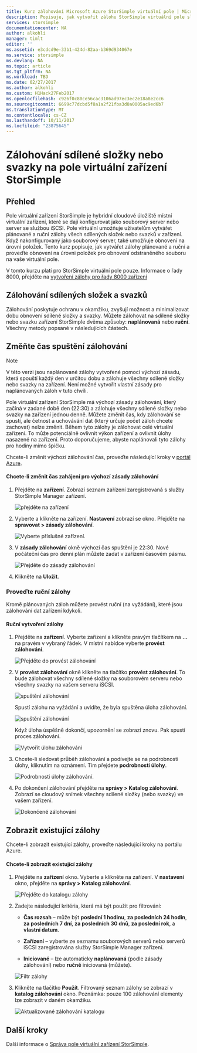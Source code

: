 ```yaml
---
title: Kurz zálohování Microsoft Azure StorSimple virtuální pole | Microsoft Docs
description: Popisuje, jak vytvořit zálohu StorSimple virtuální pole složkami a svazky.
services: storsimple
documentationcenter: NA
author: alkohli
manager: timlt
editor: ''
ms.assetid: e3cdcd9e-33b1-424d-82aa-b369d934067e
ms.service: storsimple
ms.devlang: NA
ms.topic: article
ms.tgt_pltfrm: NA
ms.workload: TBD
ms.date: 02/27/2017
ms.author: alkohli
ms.custom: H1Hack27Feb2017
ms.openlocfilehash: c926f0c80ce56cac3106ad97ec3ec2e18a8e2cc6
ms.sourcegitcommit: 6699c77dcbd5f8a1a2f21fba3d0a0005ac9ed6b7
ms.translationtype: MT
ms.contentlocale: cs-CZ
ms.lasthandoff: 10/11/2017
ms.locfileid: "23875645"
---
```

# <a name="back-up-shares-or-volumes-on-your-storsimple-virtual-array"></a>Zálohování sdílené složky nebo svazky na pole virtuální zařízení StorSimple

## <a name="overview"></a>Přehled

Pole virtuální zařízení StorSimple je hybridní cloudové úložiště místní virtuální zařízení, které se dají konfigurovat jako souborový server nebo server se službou iSCSI. Pole virtuální umožňuje uživatelům vytvářet plánované a ruční zálohy všech sdílených složek nebo svazků v zařízení. Když nakonfigurovaný jako souborový server, také umožňuje obnovení na úrovni položek. Tento kurz popisuje, jak vytvářet zálohy plánované a ruční a proveďte obnovení na úrovni položek pro obnovení odstraněného souboru na vaše virtuální pole.

V tomto kurzu platí pro StorSimple virtuální pole pouze. Informace o řady 8000, přejděte na [vytvoření zálohy pro řady 8000 zařízení](storsimple-manage-backup-policies-u2.md)

## <a name="back-up-shares-and-volumes"></a>Zálohování sdílených složek a svazků

Zálohování poskytuje ochranu v okamžiku, zvyšují možnost a minimalizovat dobu obnovení sdílené složky a svazky. Můžete zálohovat na sdílené složky nebo svazku zařízení StorSimple dvěma způsoby: **naplánovaná** nebo **ruční**. Všechny metody popsané v následujících částech.

## <a name="change-the-backup-start-time"></a>Změňte čas spuštění zálohování

> [!NOTE]
> V této verzi jsou naplánované zálohy vytvořené pomocí výchozí zásadu, která spouští každý den v určitou dobu a zálohuje všechny sdílené složky nebo svazky na zařízení. Není možné vytvořit vlastní zásady pro naplánovaných záloh v tuto chvíli.


Pole virtuální zařízení StorSimple má výchozí zásady zálohování, který začíná v zadané době den (22:30) a zálohuje všechny sdílené složky nebo svazky na zařízení jednou denně. Můžete změnit čas, kdy zálohování se spustí, ale četnost a uchovávání dat (který určuje počet záloh chcete zachovat) nelze změnit. Během tyto zálohy je zálohovat celé virtuální zařízení. To může potenciálně ovlivnit výkon zařízení a ovlivnit úlohy nasazené na zařízení. Proto doporučujeme, abyste naplánovali tyto zálohy pro hodiny mimo špičku.

 Chcete-li změnit výchozí zálohování čas, proveďte následující kroky v [portál Azure](https://portal.azure.com/).

#### <a name="to-change-the-start-time-for-the-default-backup-policy"></a>Chcete-li změnit čas zahájení pro výchozí zásady zálohování

1. Přejděte na **zařízení**. Zobrazí seznam zařízení zaregistrovaná s služby StorSimple Manager zařízení. 
   
    ![přejděte na zařízení](./media/storsimple-virtual-array-backup/changebuschedule1.png)

2. Vyberte a klikněte na zařízení. **Nastavení** zobrazí se okno. Přejděte na **spravovat > zásady zálohování**.
   
    ![Vyberte příslušné zařízení.](./media/storsimple-virtual-array-backup/changebuschedule2.png)

3. V **zásady zálohování** okně výchozí čas spuštění je 22:30. Nové počáteční čas pro denní plán můžete zadat v zařízení časovém pásmu.
   
    ![Přejděte do zásady zálohování](./media/storsimple-virtual-array-backup/changebuschedule5.png)

4. Klikněte na **Uložit**.

### <a name="take-a-manual-backup"></a>Proveďte ruční zálohy

Kromě plánovaných záloh můžete provést ruční (na vyžádání), které jsou zálohování dat zařízení kdykoli.

#### <a name="to-create-a-manual-backup"></a>Ruční vytvoření zálohy

1. Přejděte na **zařízení**. Vyberte zařízení a klikněte pravým tlačítkem na **...**  na pravém v vybraný řádek. V místní nabídce vyberte **provést zálohování**.
   
    ![Přejděte do provést zálohování](./media/storsimple-virtual-array-backup/takebackup1m.png)

2. V **provést zálohování** okně klikněte na tlačítko **provést zálohování**. To bude zálohovat všechny sdílené složky na souborovém serveru nebo všechny svazky na vašem serveru iSCSI. 
   
    ![spuštění zálohování](./media/storsimple-virtual-array-backup/takebackup2m.png)
   
    Spustí zálohu na vyžádání a uvidíte, že byla spuštěna úloha zálohování.
   
    ![spuštění zálohování](./media/storsimple-virtual-array-backup/takebackup3m.png) 
   
    Když úloha úspěšně dokončí, upozornění se zobrazí znovu. Pak spustí proces zálohování.
   
    ![Vytvořit úlohu zálohování](./media/storsimple-virtual-array-backup/takebackup4m.png)

3. Chcete-li sledovat průběh zálohování a podívejte se na podrobnosti úlohy, kliknutím na oznámení. Tím přejdete **podrobnosti úlohy**.
   
     ![Podrobnosti úlohy zálohování.](./media/storsimple-virtual-array-backup/takebackup5m.png)

4. Po dokončení zálohování přejděte na **správy > Katalog zálohování**. Zobrazí se cloudový snímek všechny sdílené složky (nebo svazky) ve vašem zařízení.
   
    ![Dokončené zálohování](./media/storsimple-virtual-array-backup/takebackup19m.png) 

## <a name="view-existing-backups"></a>Zobrazit existující zálohy
Chcete-li zobrazit existující zálohy, proveďte následující kroky na portálu Azure.

#### <a name="to-view-existing-backups"></a>Chcete-li zobrazit existující zálohy

1. Přejděte na **zařízení** okno. Vyberte a klikněte na zařízení. V **nastavení** okno, přejděte na **správy > Katalog zálohování**.
   
    ![Přejděte do katalogu zálohy](./media/storsimple-virtual-array-backup/viewbackups1.png)
2. Zadejte následující kritéria, která má být použit pro filtrování:
   
    - **Čas rozsah** – může být **poslední 1 hodinu**, **za posledních 24 hodin**, **za posledních 7 dní**, **za posledních 30 dnů**, **za poslední rok**, a **vlastní datum**.
    
    - **Zařízení** – vyberte ze seznamu souborových serverů nebo serverů iSCSI zaregistrována služby StorSimple Manager zařízení.
   
    - **Iniciované** – lze automaticky **naplánovaná** (podle zásady zálohování) nebo **ručně** iniciovaná (můžete).
   
    ![Filtr zálohy](./media/storsimple-virtual-array-backup/viewbackups2.png)

3. Klikněte na tlačítko **Použít**. Filtrovaný seznam zálohy se zobrazí v **katalog zálohování** okno. Poznámka: pouze 100 zálohování elementy lze zobrazit v daném okamžiku.
   
    ![Aktualizované zálohování katalogu](./media/storsimple-virtual-array-backup/viewbackups3.png)

## <a name="next-steps"></a>Další kroky

Další informace o [Správa pole virtuální zařízení StorSimple](storsimple-ova-web-ui-admin.md).


